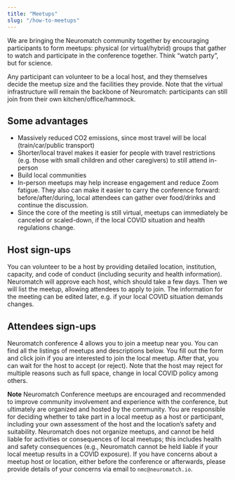 ```yaml
---
title: "Meetups"
slug: "/how-to-meetups"
---
```


We are bringing the Neuromatch community together by encouraging participants to form meetups: physical (or virtual/hybrid) groups that gather to watch and participate in the conference together. Think “watch party”, but for science.

Any participant can volunteer to be a local host, and they themselves decide the meetup size and the facilities they provide. Note that the virtual infrastructure will remain the backbone of Neuromatch: participants can still join from their own kitchen/office/hammock.

## Some advantages

- Massively reduced CO2 emissions, since most travel will be local (train/car/public transport)
- Shorter/local travel makes it easier for people with travel restrictions (e.g. those with small children and other caregivers) to still attend in-person
- Build local communities
- In-person meetups may help increase engagement and reduce Zoom fatigue. They also can make it easier to carry the conference forward: before/after/during, local attendees can gather over food/drinks and continue the discussion.
- Since the core of the meeting is still virtual, meetups can immediately be canceled or scaled-down, if the local COVID situation and health regulations change.

## Host sign-ups

You can volunteer to be a host by providing detailed location, institution, capacity, and code of conduct (including security and health information). Neuromatch will approve each host, which should take a few days. Then we will list the meetup, allowing attendees to apply to join. The information for the meeting can be edited later, e.g. if your local COVID situation demands changes.

## Attendees sign-ups

Neuromatch conference 4 allows you to join a meetup near you. You can find all the listings of meetups and descriptions below. You fill out the form and click join if you are interested to join the local meetup. After that, you can wait for the host to accept (or reject). Note that the host may reject for multiple reasons such as full space, change in local COVID policy among others.

**Note**
Neuromatch Conference meetups are encouraged and recommended to improve community involvement and experience with the conference, but ultimately are organized and hosted by the community. You are responsible for deciding whether to take part in a local meetup as a host or participant, including your own assessment of the host and the location’s safety and suitability. Neuromatch does not organize meetups, and cannot be held liable for activities or consequences of local meetups; this includes health and safety consequences (e.g., Neuromatch cannot be held liable if your local meetup results in a COVID exposure). If you have concerns about a meetup host or location, either before the conference or afterwards, please provide details of your concerns via email to `nmc@neuromatch.io`.
